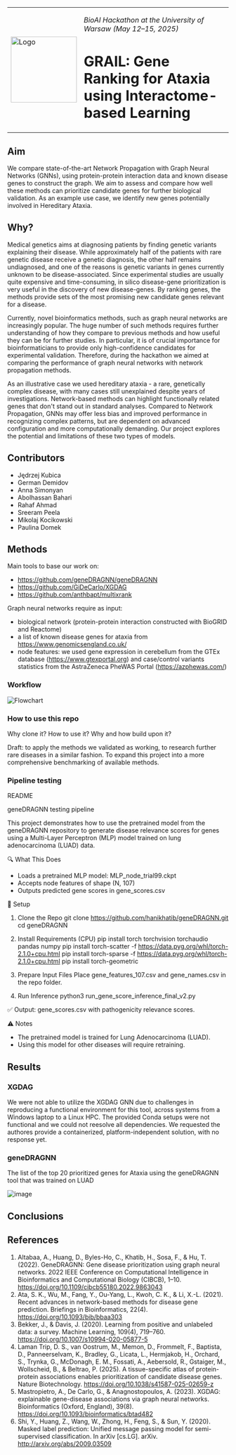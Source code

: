 <table>
  <tr>
    <td><img src="https://github.com/SFGLab/Team1_Gene_Prioritization_GNN/blob/7859e3105290c2c5733b58ca13d16c30292abee2/raw.png" alt="Logo" width="150"/></td>
    <td>
      <p><em>BioAI Hackathon at the University of Warsaw (May 12–15, 2025)</em></p>
      <h1>GRAIL: Gene Ranking for Ataxia using Interactome-based Learning</h1>
    </td>
  </tr>
</table>





## Aim

We compare state-of-the-art Network Propagation with Graph Neural Networks (GNNs), using protein-protein interaction data and known disease genes to construct the graph. We aim to assess and compare how well these methods can prioritize candidate genes for further biological validation. As an example use case, we identify new genes potentially involved in Hereditary Ataxia. 

## Why?

Medical genetics aims at diagnosing patients by finding genetic variants explaining their disease. While approximately half of the patients with rare genetic disease receive a genetic diagnosis, the other half remains undiagnosed, and one of the reasons is genetic variants in genes currently unknown to be disease-associated. Since experimental studies are usually quite expensive and time-consuming, in silico disease-gene prioritization is very useful in the discovery of new disease-genes. By ranking genes, the methods provide sets of the most promising new candidate genes relevant for a disease.

Currently, novel bioinformatics methods, such as graph neural networks are increasingly popular. The huge number of such methods requires further understanding of how they compare to previous methods and how useful they can be for further studies. In particular, it is of crucial importance for bioinformaticians to provide only high-confidence candidates for experimental validation. Therefore, during the hackathon we aimed at comparing the performance of graph neural networks with network propagation methods.

As an illustrative case we used hereditary ataxia - a rare, genetically complex disease, with many cases still unexplained despite years of investigations. Network-based methods can highlight functionally related genes that don't stand out in standard analyses. Compared to Network Propagation, GNNs may offer less bias and improved performance in recognizing complex patterns, but are dependent on advanced configuration and more computationally demanding. Our project explores the potential and limitations of these two types of models.


## Contributors

- Jędrzej Kubica
- German Demidov
- Anna Simonyan
- Abolhassan Bahari
- Rahaf Ahmad
- Sreeram Peela
- Mikolaj Kocikowski
- Paulina Domek

## Methods

Main tools to base our work on: 
- https://github.com/geneDRAGNN/geneDRAGNN
- https://github.com/GiDeCarlo/XGDAG
- https://github.com/anthbapt/multixrank

Graph neural networks require as input:
- biological network (protein-protein interaction constructed with BioGRID and Reactome)
- a list of known disease genes for ataxia from https://www.genomicsengland.co.uk/
- node features: we used gene expression in cerebellum from the GTEx database (https://www.gtexportal.org) and case/control variants statistics from the AstraZeneca PheWAS Portal (https://azphewas.com/)

### Workflow

![Flowchart](https://github.com/SFGLab/Team1_Gene_Prioritization_GNN/blob/b790a73be0bdb8c3d208f48653adf3c490986681/GNN%20for%20GD%20proiritization.drawio%20(7).png)


### How to use this repo

Why clone it? How to use it? Why and how build upon it?

Draft: to apply the methods we validated as working, to research further rare diseases in a similar fashion. To expand this project into a more comprehensive benchmarking of available methods.

### Pipeline testing

README

geneDRAGNN testing pipeline

This project demonstrates how to use the pretrained model from the geneDRAGNN repository to generate disease relevance scores for genes using a Multi-Layer Perceptron (MLP) model trained on lung adenocarcinoma (LUAD) data.

🔍 What This Does
- Loads a pretrained MLP model: MLP_node_trial99.ckpt
- Accepts node features of shape (N, 107)
- Outputs predicted gene scores in gene_scores.csv

🧪 Setup

1. Clone the Repo
git clone https://github.com/hanikhatib/geneDRAGNN.git
cd geneDRAGNN

2. Install Requirements (CPU)
pip install torch torchvision torchaudio pandas numpy
pip install torch-scatter -f https://data.pyg.org/whl/torch-2.1.0+cpu.html
pip install torch-sparse -f https://data.pyg.org/whl/torch-2.1.0+cpu.html
pip install torch-geometric

3. Prepare Input Files
Place gene_features_107.csv and gene_names.csv in the repo folder.

4. Run Inference
python3 run_gene_score_inference_final_v2.py

✅ Output:
gene_scores.csv with pathogenicity relevance scores.

⚠️ Notes
- The pretrained model is trained for Lung Adenocarcinoma (LUAD).
- Using this model for other diseases will require retraining.


## Results

### XGDAG

We were not able to utilize the XGDAG GNN due to challenges in reproducing a functional environment for this tool, across systems from a Windows laptop to a Linux HPC. The provided Conda setups were not functional and we could not reesolve all dependencies. We requested the authores provide a containerized, platform-independent solution, with no response yet.

### geneDRAGNN
The list of the top 20 prioritized genes for Ataxia using the geneDRAGNN tool that was trained on LUAD 

![image](https://github.com/user-attachments/assets/fc1c939c-bbe4-4e32-be99-c4d8fd3ec6c5)

## Conclusions

## References

1) Altabaa, A., Huang, D., Byles-Ho, C., Khatib, H., Sosa, F., & Hu, T. (2022). GeneDRAGNN: Gene disease prioritization using graph neural networks. 2022 IEEE Conference on Computational Intelligence in Bioinformatics and Computational Biology (CIBCB), 1–10. https://doi.org/10.1109/cibcb55180.2022.9863043
2) Ata, S. K., Wu, M., Fang, Y., Ou-Yang, L., Kwoh, C. K., & Li, X.-L. (2021). Recent advances in network-based methods for disease gene prediction. Briefings in Bioinformatics, 22(4). https://doi.org/10.1093/bib/bbaa303
3) Bekker, J., & Davis, J. (2020). Learning from positive and unlabeled data: a survey. Machine Learning, 109(4), 719–760. https://doi.org/10.1007/s10994-020-05877-5
4) Laman Trip, D. S., van Oostrum, M., Memon, D., Frommelt, F., Baptista, D., Panneerselvam, K., Bradley, G., Licata, L., Hermjakob, H., Orchard, S., Trynka, G., McDonagh, E. M., Fossati, A., Aebersold, R., Gstaiger, M., Wollscheid, B., & Beltrao, P. (2025). A tissue-specific atlas of protein-protein associations enables prioritization of candidate disease genes. Nature Biotechnology. https://doi.org/10.1038/s41587-025-02659-z
5) Mastropietro, A., De Carlo, G., & Anagnostopoulos, A. (2023). XGDAG: explainable gene-disease associations via graph neural networks. Bioinformatics (Oxford, England), 39(8). https://doi.org/10.1093/bioinformatics/btad482
6) Shi, Y., Huang, Z., Wang, W., Zhong, H., Feng, S., & Sun, Y. (2020). Masked label prediction: Unified message passing model for semi-supervised classification. In arXiv [cs.LG]. arXiv. http://arxiv.org/abs/2009.03509

